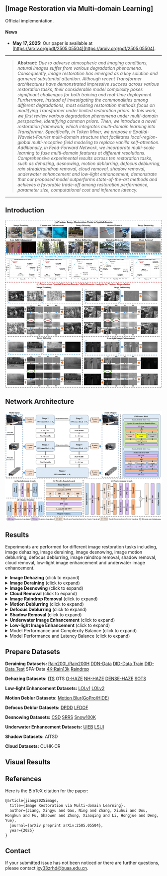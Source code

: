 ## [Image Restoration via Multi-domain Learning]
 Official implementation.
 
#### News
- **May 17, 2025:** Our paper is available at [https://arxiv.org/pdf/2505.05504](https://arxiv.org/pdf/2505.05504).


<hr />

> **Abstract:** *Due to adverse atmospheric and imaging conditions, natural images suffer from various degradation phenomena. Consequently, image restoration has emerged as a key solution and garnered substantial attention. Although recent Transformer architectures have demonstrated impressive success across various restoration tasks, their considerable model complexity poses significant challenges for both training and real-time deployment. Furthermore, instead of investigating the commonalities among different degradations, most existing restoration methods focus on modifying Transformer under limited restoration priors. In this work, we first review various degradation phenomena under multi-domain perspective, identifying common priors. Then, we introduce a novel restoration framework, which integrates multi-domain learning into Transformer. Specifically, in Token Mixer, we propose a Spatial-Wavelet-Fourier multi-domain structure that facilitates local-region-global multi-receptive field modeling to replace vanilla self-attention. Additionally, in Feed-Forward Network, we incorporate multi-scale learning to fuse multi-domain features at different resolutions. Comprehensive experimental results across ten restoration tasks, such as dehazing, desnowing, motion deblurring, defocus deblurring, rain streak/raindrop removal, cloud removal, shadow removal, underwater enhancement and low-light enhancement, demonstrate that our proposed model outperforms state-of-the-art methods and achieves a favorable trade-off among restoration performance, parameter size, computational cost and inference latency.* 
<hr />

## Introduction
<p align='center'>
<img src = "image/intro_new.jpg"> 

## Network Architecture
<p align='center'>
<img src = "image/method.png"> 


## Results
Experiments are performed for different image restoration tasks including, image dehazing, image deraining, image desnowing, image motion deblurring, defocus deblurring, image raindrop removal, shadow removal, cloud removal, low-light image enhancement and underwater image enhancement. 

<details>
<summary><strong>Image Dehazing</strong> (click to expand) </summary>
<p align='center'>
<img src = "image/haze_results.jpg"> 
</details>

<details>
<summary><strong>Image Deraining</strong> (click to expand) </summary>
<p align='center'>
<img src = "image/deraining_results.jpg"> 
</details>

<details>
<summary><strong>Image Desnowing</strong> (click to expand) </summary>
<p align='center'>
<img src = "image/desnow_results.jpg"> 
</details>

<details>
<summary><strong>Cloud Removal</strong> (click to expand) </summary>
<p align='center'>
<img src = "image/cloud_results.jpg"> 
</details>

<details>
<summary><strong>Image Raindrop Removal</strong> (click to expand) </summary>
<p align='center'>
<img src = "image/raindrop_results.jpg"> 
</details>

<details>
<summary><strong>Motion Deblurring</strong> (click to expand) </summary>
<p align="center">
<img src = "image/motion_blur_results.jpg" >
</details>

<details>
<summary><strong>Defocus Deblurring</strong> (click to expand) </summary>
<p align="center">
<img src = "image/defocus_blur_results.jpg"> 
</details>


<details>
<summary><strong>Shadow Removal</strong> (click to expand) </summary>
<p align="center">
<img src = "image/shadow_results.jpg"> 
</details>

<details>
<summary><strong>Underwater Image Enhancement</strong> (click to expand) </summary>
<p align="center">
<img src = "image/underwater_results.jpg"> 
</details>

<details>
<summary><strong>Low-light Image Enhancement</strong> (click to expand) </summary>
<p align="center">
<img src = "image/lowlight_results.jpg"> 
</details>

<details>
<summary><strong></strong>Model Performance and Complexity Balance (click to expand) </summary>
<p align="center">
<img src = "image/efficiency_compare.jpg"> 
</details>

<details>
<summary><strong></strong>Model Performance and Latency Balance (click to expand) </summary>
<p align="center">
<img src = "image/latency_compare.jpg"> 
</details>

## Prepare Datasets

**Deraining Datasets:** <a href="https://pan.baidu.com/s/1OCaSuwQRgkpm3kU55Hef0Q?pwd=sakm">Rain200L/Rain200H</a> <a href="https://pan.baidu.com/s/1zknuXnv5MR6yhS0I8u2uZg?pwd=h8vv">DDN-Data</a> <a href="https://pan.baidu.com/s/1RsDzu_lS-l2_FxdUnBarOQ?pwd=vxgq">DID-Data Train</a> <a href="https://pan.baidu.com/s/1sJUb6iwxAWOcoBBLn0iuUA?pwd=6bpj">DID-Data Test</a> SPA-Data <a href="https://pan.baidu.com/s/1X9itrS6BRlMp8d_Da8X12Q?pwd=61xr">4K-Rain13k</a> <a href="https://pan.baidu.com/s/1zztcAht2aQje4hHcDnGynQ?pwd=2y7d">Raindrop</a>

**Dehazing Datasets:** <a href="https://pan.baidu.com/s/11Pfl227viFijuw8jmAGcJw?pwd=m82m">ITS</a> OTS <a href="https://pan.baidu.com/s/1e8OG6aNgFSm9SHYQ2pvyuA?pwd=7xwn">O-HAZE</a> <a href="https://pan.baidu.com/s/1seuSmqRUAgC5zGXS9xtxPw?pwd=nyyt">NH-HAZE</a> <a href="https://pan.baidu.com/s/1hjysGvoVatWaY_FrmWeLmQ?pwd=xfu4">DENSE-HAZE</a> <a href="https://pan.baidu.com/s/1mcULooUYzGBRgqaEGFLQ0Q?pwd=779y">SOTS</a> 

**Low-light Enhancement Datasets:** <a href="https://pan.baidu.com/s/1ZF4zAN7TVrj2wXLH9SdbNA?pwd=9cph">LOLv1</a> <a href="https://pan.baidu.com/s/1qmwGK2MT1rRZqsiChQi7AA?pwd=ujep">LOLv2</a> 

**Motion Deblur Datasets:** <a href="https://pan.baidu.com/s/1ANXeNVc-sySlqgpOSaq9vQ?pwd=c5jc">Motion Blur(GoPro/HIDE)</a>

**Defocus Deblur Datasets:** <a href="https://pan.baidu.com/s/1x1PPGvtmPpsxLBZtsT0cMA?pwd=ttj8">DPDD</a> <a href="https://pan.baidu.com/s/1IWBMWmAXEqDqLEzMSqPwBQ?pwd=mpif">LFDOF</a>

**Desnowing Datasets:** <a href="https://pan.baidu.com/s/1iUC3Y5Wn_rpy4P48x5hpVQ?pwd=352s">CSD</a> <a href="https://pan.baidu.com/s/14bGq_pvpUXv1k1wWJqZs4g?pwd=vcda">SRRS</a> <a href="https://pan.baidu.com/s/1TjR1VIn6MIqAD7UjguAmqg?pwd=4wi3">Snow100K</a> 

**Underwater Enhancement Datasets:** <a href="https://pan.baidu.com/s/1V2tSOFkUmPIVPCAgxu5dBA?pwd=r6tf">UIEB</a> <a href="https://pan.baidu.com/s/1R_vzgn927IEu0vUAubWI-w?pwd=w3u7">LSUI</a>

**Shadow Datasets:** AITSD

**Cloud Datasets:** CUHK-CR

## Visual Results

## References

Here is the BibTeX citation for the paper:

    @article{jiang2025image,
      title={Image Restoration via Multi-domain Learning},
      author={Jiang, Xingyu and Gao, Ning and Zhang, Xiuhui and Dou, Hongkun and Fu, Shaowen and Zhong, Xiaoqing and Li, Hongjue and Deng, Yue},
      journal={arXiv preprint arXiv:2505.05504},
      year={2025}
    }

## Contact

If your submitted issue has not been noticed or there are further questions, please contact jxy33zrhd@buaa.edu.cn.
